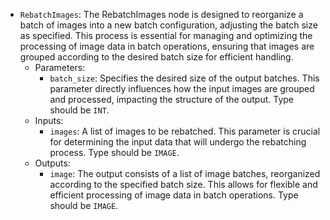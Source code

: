 - `RebatchImages`: The RebatchImages node is designed to reorganize a batch of images into a new batch configuration, adjusting the batch size as specified. This process is essential for managing and optimizing the processing of image data in batch operations, ensuring that images are grouped according to the desired batch size for efficient handling.
    - Parameters:
        - `batch_size`: Specifies the desired size of the output batches. This parameter directly influences how the input images are grouped and processed, impacting the structure of the output. Type should be `INT`.
    - Inputs:
        - `images`: A list of images to be rebatched. This parameter is crucial for determining the input data that will undergo the rebatching process. Type should be `IMAGE`.
    - Outputs:
        - `image`: The output consists of a list of image batches, reorganized according to the specified batch size. This allows for flexible and efficient processing of image data in batch operations. Type should be `IMAGE`.

